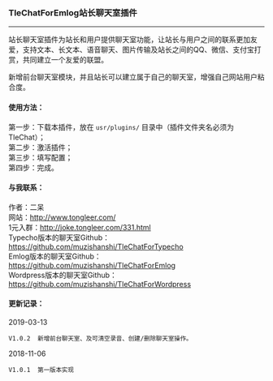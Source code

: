 ### TleChatForEmlog站长聊天室插件
---

站长聊天室插件为站长和用户提供聊天室功能，让站长与用户之间的联系更加友爱，支持文本、长文本、语音聊天、图片传输及站长之间的QQ、微信、支付宝打赏，共同建立一个友爱的联盟。

新增前台聊天室模块，并且站长可以建立属于自己的聊天室，增强自己网站用户粘合度。

#### 使用方法：
第一步：下载本插件，放在 `usr/plugins/` 目录中（插件文件夹名必须为TleChat）；<br />
第二步：激活插件；<br />
第三步：填写配置；<br />
第四步：完成。

#### 与我联系：
作者：二呆<br />
网站：http://www.tongleer.com/<br />
1元入群：http://joke.tongleer.com/331.html<br />
Typecho版本的聊天室Github：https://github.com/muzishanshi/TleChatForTypecho<br />
Emlog版本的聊天室Github：https://github.com/muzishanshi/TleChatForEmlog<br />
Wordpress版本的聊天室Github：https://github.com/muzishanshi/TleChatForWordpress

#### 更新记录：
2019-03-13

	V1.0.2	新增前台聊天室、及可清空录音、创建/删除聊天室操作。
	
2018-11-06

	V1.0.1	第一版本实现